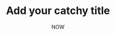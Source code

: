 ---
title: Add your catchy title
description: What is this post about?
tags:
  - post
date: NOW 
luogo: Posted
---